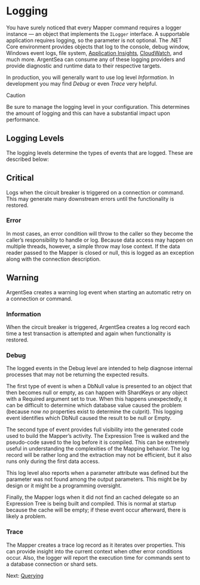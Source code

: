 # Logging

You have surely noticed that every Mapper command requires a logger instance — an object that implements the `ILogger` interface. A supportable application requires logging, so the parameter is not optional. The .NET Core environment provides objects that log to the console, debug window, Windows event logs, file system, [Application Insights](https://docs.microsoft.com/en-us/azure/application-insights/app-insights-asp-net-core), [CloudWatch](https://github.com/aws/aws-logging-dotnet#aspnet-core-logging), and much more. ArgentSea can consume any of these logging providers and provide diagnostic and runtime data to their respective targets.

In production, you will generally want to use log level *Information*. In development you may find *Debug* or even *Trace* very helpful.

> [!CAUTION]
> Be sure to manage the logging level in your configuration. This determines the amount of logging and this can have a substantial impact upon performance.

## Logging Levels

The logging levels determine the types of events that are logged. These are described below:

## Critical

Logs when the circuit breaker is triggered on a connection or command. This may generate many downstream errors until the functionality is restored.

### Error

In most cases, an error condition will throw to the caller so they become the caller’s responsibility to handle or log. Because data access may happen on multiple threads, however, a simple throw may lose context. If the data reader passed to the Mapper is closed or null, this is logged as an exception along with the connection description.

## Warning

ArgentSea creates a warning log event when starting an automatic retry on a connection or command.

### Information

When the circuit breaker is triggered, ArgentSea creates a log record each time a test transaction is attempted and again when functionality is restored.

### Debug

The logged events in the Debug level are intended to help diagnose internal processes that may not be returning the expected results.

The first type of event is when a DbNull value is presented to an object that then becomes null or empty, as can happen with ShardKeys or any object with a Required argument set to true. When this happens unexpectedly, it can be difficult to determine which database value caused the problem (because now *no* properties exist to determine the culprit). This logging event identifies which DbNull caused the result to be null or Empty.

The second type of event provides full visibility into the generated code used to build the Mapper’s activity. The Expression Tree is walked and the pseudo-code saved to the log before it is compiled. This can be extremely useful in understanding the complexities of the Mapping behavior. The log record will be rather long and the extraction may not be efficient, but it also runs only during the first data access.

This log level also reports when a parameter attribute was defined but the parameter was not found among the output parameters. This might be by design or it might be a programming oversight.

Finally, the Mapper logs when it did not find an cached delegate so an Expression Tree is being built and compiled. This is normal at startup because the cache will be empty; if these event occur afterward, there is likely a problem.

### Trace

The Mapper creates a trace log record as it iterates over properties. This can provide insight into the current context when other error conditions occur. Also, the logger will report the execution time for commands sent to a database connection or shard sets.

Next: [Querying](../querying/querying.md)
